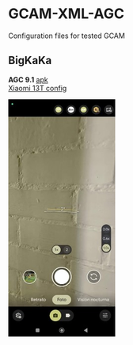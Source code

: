 # GCAM-XML-AGC
Configuration files for tested GCAM

## BigKaKa

**AGC 9.1** [apk](https://www.celsoazevedo.com/files/android/google-camera/dev-BigKaka/f/dl50/)  
[Xiaomi 13T config](Xiaomi13T/AGC9.1_Xiaomi13T.agc)  


![jpg](Xiaomi13T/AGC9.1.24_V11.0.jpg)


